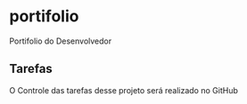 # portifolio
Portifolio do Desenvolvedor

## Tarefas
O Controle das tarefas desse projeto será realizado no GitHub
